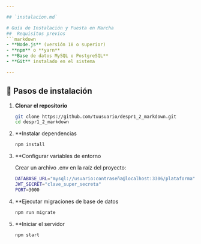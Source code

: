 ```yaml
---

## `instalacion.md`

# Guía de Instalación y Puesta en Marcha
##  Requisitos previos
```markdown
- **Node.js** (versión 18 o superior)
- **npm** o **yarn**
- **Base de datos MySQL o PostgreSQL**
- **Git** instalado en el sistema

---
```


## 🚀 Pasos de instalación

1. **Clonar el repositorio**

   ```bash
   git clone https://github.com/tuusuario/despr1_2_markdown.git
   cd despr1_2_markdown

2. **Instalar dependencias

    ```bash
    npm install

3. **Configurar variables de entorno

    Crear un archivo .env en la raíz del proyecto:

    ```bash
    DATABASE_URL="mysql://usuario:contraseña@localhost:3306/plataforma"
    JWT_SECRET="clave_super_secreta"
    PORT=3000

4. **Ejecutar migraciones de base de datos

    ```bash
    npm run migrate

5. **Iniciar el servidor

    ```bash
    npm start